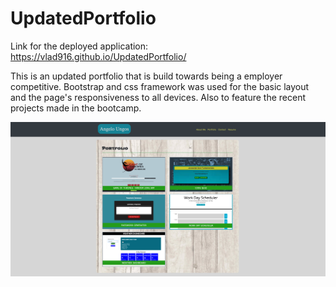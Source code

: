 # UpdatedPortfolio

Link for the deployed application: https://vlad916.github.io/UpdatedPortfolio/

This is an updated portfolio that is build towards being a employer competitive. Bootstrap and css framework
was used for the basic layout and the page's responsiveness to all devices. Also to feature the recent projects 
made in the bootcamp. 

<img src="assets/images/portfolio.png"> 

